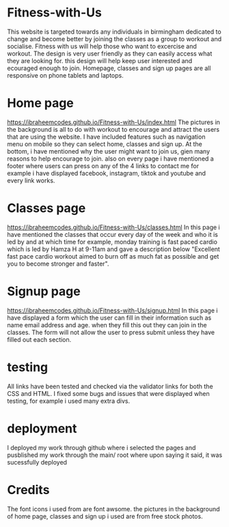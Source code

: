 # Fitness-with-Us
This website is targeted towards any individuals in birmingham dedicated to change and become better by joining the classes as a group to workout and socialise. Fitness with us will help those who want to excercise and workout. 
The design is very user friendly as they can easily access what they are looking for.
this design will help keep user interested and ecouraged enough to join.
Homepage, classes and sign up pages are all responsive on phone tablets and laptops.

# Home page 
https://ibraheemcodes.github.io/Fitness-with-Us/index.html
The pictures in the background is all to do with workout to encourage and attract the users that are using the website. 
I have included features such as navigation menu on mobile so they can select home, classes and sign up.
At the bottom, i have mentioned why the user might want to join us, gien many reasons to help encourage to join.
also on every page i have mentioned a footer where users can press on any of the 4 links to contact me for example i have displayed facebook, instagram, tiktok and youtube and every link works.

# Classes page
https://ibraheemcodes.github.io/Fitness-with-Us/classes.html
In this page i have mentioned the classes that occur every day of the week and who it is led by and at which time for example, monday training is fast paced cardio which is led by Hamza H at 9-11am and gave a description below "Excellent fast pace cardio workout aimed to burn off as much fat as possible and get you to become stronger and faster".

# Signup page
https://ibraheemcodes.github.io/Fitness-with-Us/signup.html
In this page i have displayed a form which the user can fill in their information such as name email address and age. when they fill this out they can join in the classes. The form will not allow the user to press submit unless they have filled out each section.

# testing
All links have been tested and checked via the validator links for both the CSS and HTML.
I fixed some bugs and issues that were displayed when testing, for example i used many extra divs.

# deployment
I deployed my work through github where i selected the pages and pusblished my work through the main/ root where upon saying it said, it was sucessfully deployed

# Credits
The font icons i used from are font awsome.
the pictures in the background of home page, classes and sign up i used are from free stock photos.
